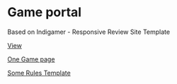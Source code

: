 # Game portal
Based on Indigamer - Responsive Review Site Template


[View](https://grant-inna.github.io/Game_Portal/)

[One Game page](https://grant-inna.github.io/Game_Portal/one_game.html)

[Some Rules Template](https://grant-inna.github.io/Game_Portal/txtpage.html)